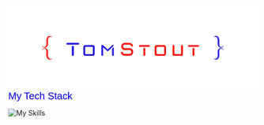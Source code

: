 <img src="/images/tsp logo.png">

<span style="color: blue; font-family: 'Montserrat', sans-serif; font-size: 20px">
My Tech Stack</span>

![My Skills](https://skillicons.dev/icons?i=django,python,react,docker,postgres,markdown,aws,html,github,css,javascript,nodejs,expressjs,swift,heroku,vscode,photoshop,git,)

